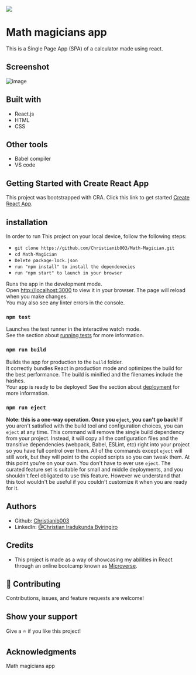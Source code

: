 ![](https://img.shields.io/badge/Microverse-blueviolet)

# Math magicians app
This is a Single Page App (SPA) of a calculator made using react.
## Screenshot
![image](https://user-images.githubusercontent.com/91727952/170054157-45d88f7e-46e5-4983-9e7f-336ebb2921c2.png)

## Built with
- React.js
- HTML
- CSS
## Other tools
- Babel compiler
- VS code 

## Getting Started with Create React App
This project was bootstrapped with CRA. Click this link to get started [Create React App](https://reactjs.org/docs/create-a-new-react-app.html#create-react-app).

## installation
In order to run This project on your local device, follow the following steps:

- `git clone https://github.com/Christianib003/Math-Magician.git`
- `cd Math-Magician`
- `Delete package-lock.json`
- `run "npm install" to install the dependenecies`
- `run "npm start" to launch in your browser`

Runs the app in the development mode.\
Open [http://localhost:3000](http://localhost:3000) to view it in your browser.
The page will reload when you make changes.\
You may also see any linter errors in the console.

### `npm test`
Launches the test runner in the interactive watch mode.\
See the section about [running tests](https://facebook.github.io/create-react-app/docs/running-tests) for more information.

### `npm run build`
Builds the app for production to the `build` folder.\
It correctly bundles React in production mode and optimizes the build for the best performance.
The build is minified and the filenames include the hashes.\
Your app is ready to be deployed!
See the section about [deployment](https://facebook.github.io/create-react-app/docs/deployment) for more information.

### `npm run eject`
**Note: this is a one-way operation. Once you `eject`, you can't go back!**
If you aren't satisfied with the build tool and configuration choices, you can `eject` at any time. This command will remove the single build dependency from your project.
Instead, it will copy all the configuration files and the transitive dependencies (webpack, Babel, ESLint, etc) right into your project so you have full control over them. All of the commands except `eject` will still work, but they will point to the copied scripts so you can tweak them. At this point you're on your own.
You don't have to ever use `eject`. The curated feature set is suitable for small and middle deployments, and you shouldn't feel obligated to use this feature. However we understand that this tool wouldn't be useful if you couldn't customize it when you are ready for it.

## Authors
- Github: [Christianib003](https://github.com/Christianib003)
- LinkedIn: [@Christian Iradukunda Byiringiro](https://www.linkedin.com/in/christian-iradukunda-byiringiro-657598226)

## Credits
- This project is made as a way of showcasing my abilities in React through an online bootcamp known as [Microverse](https://www.microverse.org/).


## :handshake: Contributing
Contributions, issues, and feature requests are welcome!

## Show your support
Give a :star:️ if you like this project!

## Acknowledgments

Math magicians app
